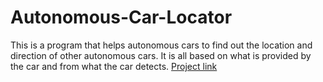 # Autonomous-Car-Locator
This is a program that helps autonomous cars to find out the location and direction of other autonomous cars. It is all based on what is provided by the car and from what the car detects.
<a href="https://github.com/thedrgman/Autonomous-Car-Locator/blob/d21c72d1d110e9f959cfd4d59f454f9c4193f06d/Autonomous%20Car%20Locator.py">Project link</a>
